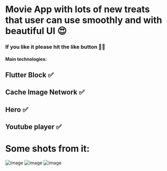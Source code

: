 # Movie App with lots of new treats that user can use smoothly and with beautiful UI 😍

### If you like it please hit the like button 👍🏻

#### Main technologies:

## Flutter Block ✅
## Cache Image Network ✅
## Hero ✅
## Youtube player ✅

# Some shots from it:

![image](https://user-images.githubusercontent.com/65494864/188282780-47594160-00fd-47f8-8fa6-249e1e886395.png)
![image](https://user-images.githubusercontent.com/65494864/188282792-10238fbc-1c02-46ab-a0eb-1d2cc8fc6203.png)
![image](https://user-images.githubusercontent.com/65494864/188282803-76962768-836b-48e3-bacb-a8aa1dc5d595.png)
